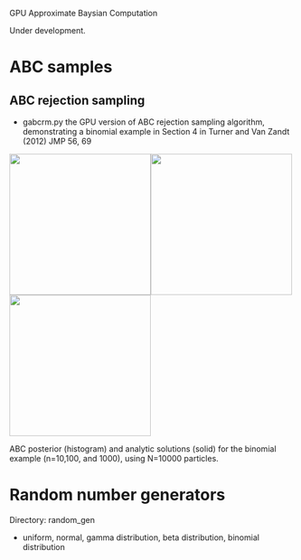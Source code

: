 GPU Approximate Baysian Computation

Under development.

# ABC samples

## ABC rejection sampling

- gabcrm.py the GPU version of ABC rejection sampling algorithm, demonstrating a binomial example in Section 4 in Turner and Van Zandt (2012) JMP 56, 69

<img src="https://github.com/HajimeKawahara/gabc/blob/master/documents/fig/abcrm10.png" Titie="explanation" Width=250px><img src="https://github.com/HajimeKawahara/gabc/blob/master/documents/fig/abcrm100.png" Titie="explanation" Width=250px><img src="https://github.com/HajimeKawahara/gabc/blob/master/documents/fig/abcrm1000.png" Titie="explanation" Width=250px>

ABC posterior (histogram) and analytic solutions (solid) for the binomial example (n=10,100, and 1000), using N=10000 particles.


# Random number generators

Directory: random_gen

- uniform, normal, gamma distribution, beta distribution, binomial distribution
